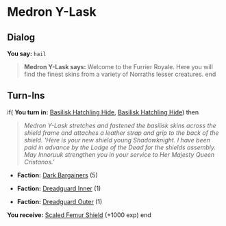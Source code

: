 # Medron Y-Lask
## Dialog

**You say:** `hail`



>**Medron Y-Lask says:** Welcome to the Furrier Royale. Here you will find the finest skins from a variety of Norraths lesser creatures.
end

## Turn-Ins



if( **You turn in:** [Basilisk Hatchling Hide](/item/16170), [Basilisk Hatchling Hide](/item/16170)) then


>*Medron Y-Lask stretches and fastened the basilisk skins across the shield frame and attaches a leather strap and grip to the back of the shield. 'Here is your new shield young Shadowknight. I have been paid in advance by the Lodge of the Dead for the shields assembly. May Innoruuk strengthen you in your service to Her Majesty Queen Cristanos.'*


* __Faction:__ [Dark Bargainers](/faction/236) (5)


* __Faction:__ [Dreadguard Inner](/faction/370) (1)


* __Faction:__ [Dreadguard Outer](/faction/334) (1)


 **You receive:**  [Scaled Femur Shield](/item/19610) (+1000 exp)
end






